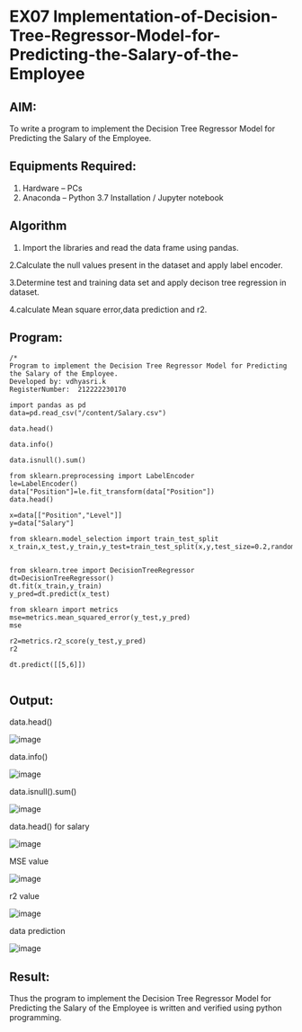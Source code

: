 # EX07 Implementation-of-Decision-Tree-Regressor-Model-for-Predicting-the-Salary-of-the-Employee

## AIM:
To write a program to implement the Decision Tree Regressor Model for Predicting the Salary of the Employee.

## Equipments Required:
1. Hardware – PCs
2. Anaconda – Python 3.7 Installation / Jupyter notebook

## Algorithm
1. Import the libraries and read the data frame using pandas.

2.Calculate the null values present in the dataset and apply label encoder.

3.Determine test and training data set and apply decison tree regression in dataset.

4.calculate Mean square error,data prediction and r2.


## Program:
```
/*
Program to implement the Decision Tree Regressor Model for Predicting the Salary of the Employee.
Developed by: vdhyasri.k
RegisterNumber:  212222230170

import pandas as pd
data=pd.read_csv("/content/Salary.csv")

data.head()

data.info()

data.isnull().sum()

from sklearn.preprocessing import LabelEncoder
le=LabelEncoder()
data["Position"]=le.fit_transform(data["Position"])
data.head()

x=data[["Position","Level"]]
y=data["Salary"]

from sklearn.model_selection import train_test_split
x_train,x_test,y_train,y_test=train_test_split(x,y,test_size=0.2,random_state=2)


from sklearn.tree import DecisionTreeRegressor
dt=DecisionTreeRegressor()
dt.fit(x_train,y_train)
y_pred=dt.predict(x_test)

from sklearn import metrics
mse=metrics.mean_squared_error(y_test,y_pred)
mse

r2=metrics.r2_score(y_test,y_pred)
r2

dt.predict([[5,6]])
  
```

## Output:
data.head()

![image](https://github.com/vidhyasrikachapalayam/Implementation-of-Decision-Tree-Regressor-Model-for-Predicting-the-Salary-of-the-Employee/assets/119477817/8aa49f07-7195-4acc-83e3-a07d6482301a)

data.info()

![image](https://github.com/vidhyasrikachapalayam/Implementation-of-Decision-Tree-Regressor-Model-for-Predicting-the-Salary-of-the-Employee/assets/119477817/e9a5d1f3-7313-4fbe-b482-7aeb537225c8)

data.isnull().sum()

![image](https://github.com/vidhyasrikachapalayam/Implementation-of-Decision-Tree-Regressor-Model-for-Predicting-the-Salary-of-the-Employee/assets/119477817/6e54f549-8f09-4065-bfd7-b9ce22ac7ac8)

data.head() for salary

![image](https://github.com/vidhyasrikachapalayam/Implementation-of-Decision-Tree-Regressor-Model-for-Predicting-the-Salary-of-the-Employee/assets/119477817/cb8dad28-427d-4885-896f-2045166954e2)

MSE value

![image](https://github.com/vidhyasrikachapalayam/Implementation-of-Decision-Tree-Regressor-Model-for-Predicting-the-Salary-of-the-Employee/assets/119477817/4612da44-b1e3-4326-8329-8e24e5fc88ae)

r2 value

![image](https://github.com/vidhyasrikachapalayam/Implementation-of-Decision-Tree-Regressor-Model-for-Predicting-the-Salary-of-the-Employee/assets/119477817/834098d3-e378-4ecb-92f5-1c3c2d334e0e)

data prediction


![image](https://github.com/vidhyasrikachapalayam/Implementation-of-Decision-Tree-Regressor-Model-for-Predicting-the-Salary-of-the-Employee/assets/119477817/42d4688e-8bb6-4d71-9cc9-178275938a47)


## Result:
Thus the program to implement the Decision Tree Regressor Model for Predicting the Salary of the Employee is written and verified using python programming.
